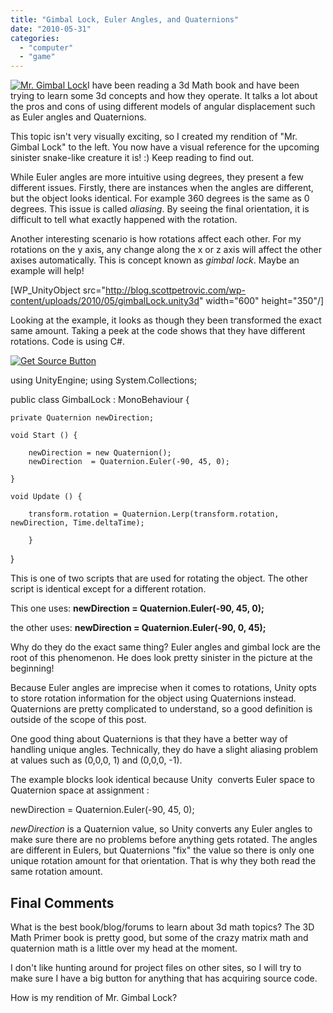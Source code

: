 ```yaml
---
title: "Gimbal Lock, Euler Angles, and Quaternions"
date: "2010-05-31"
categories: 
  - "computer"
  - "game"
---
```


[![Mr. Gimbal Lock](/images/mrGimbalLock.gif "Mr. Gimbal Lock")](http://blog.scottpetrovic.com/wp-content/uploads/2010/05/mrGimbalLock.gif)I have been reading a 3d Math book and have been trying to learn some 3d concepts and how they operate. It talks a lot about the pros and cons of using different models of angular displacement such as Euler angles and Quaternions.

This topic isn't very visually exciting, so I created my rendition of "Mr. Gimbal Lock" to the left. You now have a visual reference for the upcoming sinister snake-like creature it is! :) Keep reading to find out.

While Euler angles are more intuitive using degrees, they present a few different issues. Firstly, there are instances when the angles are different, but the object looks identical. For example 360 degrees is the same as 0 degrees. This issue is called _aliasing_. By seeing the final orientation, it is difficult to tell what exactly happened with the rotation.

Another interesting scenario is how rotations affect each other. For my rotations on the y axis, any change along the x or z axis will affect the other axises automatically. This is concept known as _gimbal lock_. Maybe an example will help!

\[WP\_UnityObject src="http://blog.scottpetrovic.com/wp-content/uploads/2010/05/gimbalLock.unity3d" width="600" height="350"/\]

Looking at the example, it looks as though they been transformed the exact same amount. Taking a peek at the code shows that they have different rotations. Code is using C#.

[![](/images/get_source_button.png "Get Source Button")](http://blog.scottpetrovic.com/wp-content/uploads/2010/05/gimballock.rar)

using UnityEngine;
using System.Collections;

public class GimbalLock : MonoBehaviour {

	private Quaternion newDirection;

	void Start () {

		newDirection = new Quaternion();
		newDirection  = Quaternion.Euler(-90, 45, 0);

	}

	void Update () {

		transform.rotation = Quaternion.Lerp(transform.rotation, newDirection, Time.deltaTime);

        }

}

This is one of two scripts that are used for rotating the object. The other script is identical except for a different rotation.

This one uses: **newDirection = Quaternion.Euler(-90, 45, 0);**

the other uses: **newDirection = Quaternion.Euler(-90, 0, 45);**

Why do they do the exact same thing? Euler angles and gimbal lock are the root of this phenomenon. He does look pretty sinister in the picture at the beginning!

Because Euler angles are imprecise when it comes to rotations, Unity opts to store rotation information for the object using Quaternions instead. Quaternions are pretty complicated to understand, so a good definition is outside of the scope of this post.

One good thing about Quaternions is that they have a better way of handling unique angles. Technically, they do have a slight aliasing problem at values such as (0,0,0, 1) and (0,0,0, -1).

The example blocks look identical because Unity  converts Euler space to Quaternion space at assignment :

newDirection  = Quaternion.Euler(-90, 45, 0);

_newDirection_ is a Quaternion value, so Unity converts any Euler angles to make sure there are no problems before anything gets rotated. The angles are different in Eulers, but Quaternions "fix" the value so there is only one unique rotation amount for that orientation. That is why they both read the same rotation amount.

## Final Comments

What is the best book/blog/forums to learn about 3d math topics? The 3D Math Primer book is pretty good, but some of the crazy matrix math and quaternion math is a little over my head at the moment.

I don't like hunting around for project files on other sites, so I will try to make sure I have a big button for anything that has acquiring source code.

How is my rendition of Mr. Gimbal Lock?
